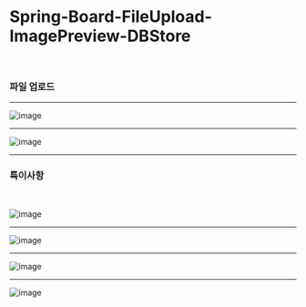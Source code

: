 # Spring-Board-FileUpload-ImagePreview-DBStore
<br>
<h3>파일 업로드</h3>
<hr>

![image](https://user-images.githubusercontent.com/71121027/102063858-eae70a00-3e39-11eb-868d-ef9dd18a28ba.png)

<hr>

![image](https://user-images.githubusercontent.com/71121027/102064139-4d400a80-3e3a-11eb-8b27-5c5b5588fdd5.png)

<hr>

<h3>특이사항</h3><br>

![image](https://user-images.githubusercontent.com/71121027/102066671-701fee00-3e3d-11eb-98b2-40e53a99bfda.png)

<hr>

![image](https://user-images.githubusercontent.com/71121027/102066549-4d8dd500-3e3d-11eb-9583-5e720635233c.png)


<hr>

![image](https://user-images.githubusercontent.com/71121027/102066282-f6880000-3e3c-11eb-8d39-901e67e9306d.png)

<hr>

![image](https://user-images.githubusercontent.com/71121027/102066404-1fa89080-3e3d-11eb-903d-f1b5375514bf.png)
